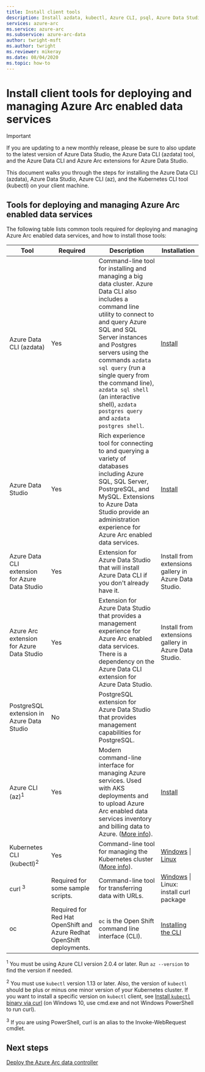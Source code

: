 ```yaml
---
title: Install client tools
description: Install azdata, kubectl, Azure CLI, psql, Azure Data Studio (Insiders), and the Arc extension for Azure Data Studio
services: azure-arc
ms.service: azure-arc
ms.subservice: azure-arc-data
author: twright-msft
ms.author: twright
ms.reviewer: mikeray
ms.date: 08/04/2020
ms.topic: how-to
---
```


# Install client tools for deploying and managing Azure Arc enabled data services

> [!IMPORTANT]
> If you are updating to a new monthly release, please be sure to also update to the latest version of Azure Data Studio, the Azure Data CLI (azdata) tool, and the Azure Data CLI and Azure Arc extensions for Azure Data Studio.

This document walks you through the steps for installing the Azure Data CLI (azdata), Azure Data Studio, Azure CLI (az), and the Kubernetes CLI tool (kubectl) on your client machine.

## Tools for deploying and managing Azure Arc enabled data services 

The following table lists common tools required for deploying and managing Azure Arc enabled data services, and how to install those tools:

| Tool | Required | Description | Installation |
|---|---|---|---|
| Azure Data CLI (azdata) | Yes | Command-line tool for installing and managing a big data cluster. Azure Data CLI also includes a command line utility to connect to and query Azure SQL and SQL Server instances and Postgres servers using the commands `azdata sql query` (run a single query from the command line), `azdata sql shell` (an interactive shell), `azdata postgres query` and `azdata postgres shell`. | [Install](/sql/azdata/install/deploy-install-azdata?toc=/azure/azure-arc/data/toc.json&bc=/azure/azure-arc/data/breadcrumb/toc.json) |
| Azure Data Studio | Yes | Rich experience tool for connecting to and querying a variety of databases including Azure SQL, SQL Server, PostrgreSQL, and MySQL. Extensions to Azure Data Studio provide an administration experience for Azure Arc enabled data services. | [Install](https://aka.ms/getazuredatastudio) |
| Azure Data CLI extension for Azure Data Studio | Yes | Extension for Azure Data Studio that will install Azure Data CLI if you don't already have it.| Install from extensions gallery in Azure Data Studio.|
| Azure Arc extension for Azure Data Studio | Yes | Extension for Azure Data Studio that provides a management experience for Azure Arc enabled data services. There is a dependency on the Azure Data CLI extension for Azure Data Studio. | Install from extensions gallery in Azure Data Studio.|
| PostgreSQL extension in Azure Data Studio | No | PostgreSQL extension for Azure Data Studio that provides management capabilities for PostgreSQL. | <!--{need link} [Install](../azure-data-studio/data-virtualization-extension.md) -->| Install from extensions gallery in Azure Data Studio.|
| Azure CLI (az)<sup>1</sup> | Yes | Modern command-line interface for managing Azure services. Used with AKS deployments and to upload Azure Arc enabled data services inventory and billing data to Azure. ([More info](/cli/azure/?view=azure-cli-latest&preserve-view=true)). | [Install](/cli/azure/install-azure-cli?view=azure-cli-latest&preserve-view=true) |
| Kubernetes CLI (kubectl)<sup>2</sup> | Yes | Command-line tool for managing the Kubernetes cluster ([More info](https://kubernetes.io/docs/tasks/tools/install-kubectl/)). | [Windows](https://kubernetes.io/docs/tasks/tools/install-kubectl/#install-with-powershell-from-psgallery) \| [Linux](https://kubernetes.io/docs/tasks/tools/install-kubectl/#install-using-native-package-management) |
| curl <sup>3</sup> | Required for some sample scripts. | Command-line tool for transferring data with URLs. | [Windows](https://curl.haxx.se/windows/) \| Linux: install curl package |
| oc | Required for Red Hat OpenShift and Azure Redhat OpenShift deployments. |`oc` is the Open Shift command line interface (CLI). | [Installing the CLI](https://docs.openshift.com/container-platform/4.4/cli_reference/openshift_cli/getting-started-cli.html#installing-the-cli)



<sup>1</sup> You must be using Azure CLI version 2.0.4 or later. Run `az --version` to find the version if needed.

<sup>2</sup> You must use `kubectl` version 1.13 or later. Also, the version of `kubectl` should be plus or minus one minor version of your Kubernetes cluster. If you want to install a specific version on `kubectl` client, see [Install `kubectl` binary via curl](https://kubernetes.io/docs/tasks/tools/install-kubectl/#install-kubectl-binary-using-curl) (on Windows 10, use cmd.exe and not Windows PowerShell to run curl).

<sup>3</sup> If you are using PowerShell, curl is an alias to the Invoke-WebRequest cmdlet.

## Next steps

[Deploy the Azure Arc data controller](create-data-controller.md)
